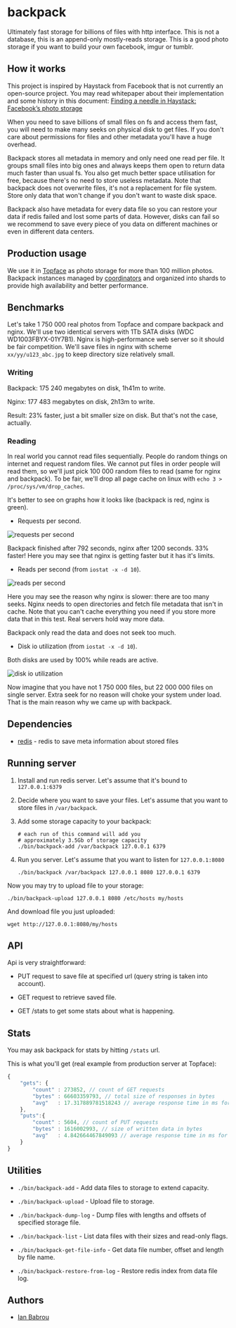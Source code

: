# backpack

Ultimately fast storage for billions of files with http interface.
This is not a database, this is an append-only mostly-reads storage.
This is a good photo storage if you want to build your own facebook, imgur or tumblr.

## How it works

This project is inspired by Haystack from Facebook that is not currently an open-source project.
You may read whitepaper about their implementation and some history in this document:
[Finding a needle in Haystack: Facebook’s photo storage](http://static.usenix.org/event/osdi10/tech/full_papers/Beaver.pdf)

When you need to save billions of small files on fs and access them fast, you will need
to make many seeks on physical disk to get files. If you don't care about permissions
for files and other metadata you'll have a huge overhead.

Backpack stores all metadata in memory and only need one read per file. It groups small
files into big ones and always keeps them open to return data much faster than usual fs.
You also get much better space utilisation for free, because there's no need to store
useless metadata. Note that backpack does not overwrite files, it's not a replacement
for file system. Store only data that won't change if you don't want to waste disk space.

Backpack also have metadata for every data file so you can restore your data if
redis failed and lost some parts of data. However, disks can fail so we recommend
to save every piece of you data on different machines or even in different data centers.

## Production usage

We use it in [Topface](http://topface.com/) as photo storage for more than 100 million photos.
Backpack instances managed by [coordinators](https://github.com/Topface/backpack-coordinator)
and organized into shards to provide high availability and better performance.

## Benchmarks

Let's take 1 750 000 real photos from Topface and compare backpack and nginx. We'll use
two identical servers with 1Tb SATA disks (WDC WD1003FBYX-01Y7B1). Nginx is high-performance
web server so it should be fair competition. We'll save files in nginx with scheme
`xx/yy/u123_abc.jpg` to keep directory size relatively small.

### Writing

Backpack: 175 240 megabytes on disk, 1h41m to write.

Nginx: 177 483 megabytes on disk, 2h13m to write.

Result: 23% faster, just a bit smaller size on disk. But that's not the case, actually.

### Reading

In real world you cannot read files sequentially. People do random things on internet and
request random files. We cannot put files in order people will read them, so we'll just
pick 100 000 random files to read (same for nginx and backpack). To be fair, we'll drop
all page cache on linux with `echo 3 > /proc/sys/vm/drop_caches`.

It's better to see on graphs how it looks like (backpack is red, nginx is green).

* Requests per second.

![requests per second](http://i.imgur.com/1R0Kvld.png)

Backpack finished after 792 seconds, nginx after 1200 seconds. 33% faster!
Here you may see that nginx is getting faster but it has it's limits.

* Reads per second (from `iostat -x -d 10`).

![reads per second](http://i.imgur.com/kKUzCWy.png)

Here you may see the reason why nginx is slower: there are too many seeks.
Nginx needs to open directories and fetch file metadata that isn't in cache.
Note that you can't cache everything you need if you store more data
that in this test. Real servers hold way more data.

Backpack only read the data and does not seek too much.

* Disk io utilization (from `iostat -x -d 10`).

Both disks are used by 100% while reads are active.

![disk io utilization](http://i.imgur.com/aePjesO.png)

Now imagine that you have not 1 750 000 files, but 22 000 000 files on single server.
Extra seek for no reason will choke your system under load. That is the main reason
why we came up with backpack.

## Dependencies

* [redis](htt://redis.io/) - redis to save meta information about stored files

## Running server

1. Install and run redis server. Let's assume that it's bound to `127.0.0.1:6379`

2. Decide where you want to save your files. Let's assume that you want to store files in `/var/backpack`.

3. Add some storage capacity to your backpack:

    ```
    # each run of this command will add you
    # approximately 3.5Gb of storage capacity
    ./bin/backpack-add /var/backpack 127.0.0.1 6379
    ```

4. Run you server. Let's assume that you want to listen for `127.0.0.1:8080`

    ```
    ./bin/backpack /var/backpack 127.0.0.1 8080 127.0.0.1 6379
    ```

Now you may try to upload file to your storage:

```
./bin/backpack-upload 127.0.0.1 8080 /etc/hosts my/hosts
```

And download file you just uploaded:

```
wget http://127.0.0.1:8080/my/hosts
```

## API

Api is very straightforward:

* PUT request to save file at specified url (query string is taken into account).

* GET request to retrieve saved file.

* GET /stats to get some stats about what is happening.

## Stats

You may ask backpack for stats by hitting `/stats` url.

This is what you'll get (real example from production server at Topface):

```javascript
{
    "gets": {
        "count" : 273852, // count of GET requests
        "bytes" : 66603359793, // total size of responses in bytes
        "avg"   : 17.317889781518243 // average response time in ms for latest 1000 GET requests
    },
    "puts":{
        "count" : 5604, // count of PUT requests
        "bytes" : 1616002993, // size of written data in bytes
        "avg"   : 4.842664467849093 // average response time in ms for latest 1000 PUT requests
    }
}
```

## Utilities

* `./bin/backpack-add` - Add data files to storage to extend capacity.

* `./bin/backpack-upload` - Upload file to storage.

* `./bin/backpack-dump-log` - Dump files with lengths and offsets of specified storage file.

* `./bin/backpack-list` - List data files with their sizes and read-only flags.

* `./bin/backpack-get-file-info` - Get data file number, offset and length by file name.

* `./bin/backpack-restore-from-log` - Restore redis index from data file log.

## Authors

* [Ian Babrou](https://github.com/bobrik)
